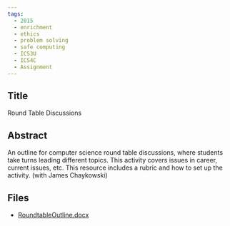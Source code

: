 ```yaml
---
tags:
  - 2015
  - enrichment
  - ethics
  - problem solving
  - safe computing
  - ICS3U
  - ICS4C
  - Assignment
---
```

    
## Title

Round Table Discussions

## Abstract

An outline for computer science round table discussions, where students take turns leading different topics. This activity covers issues in career, current issues, etc. This resource includes a rubric and how to set up the activity. (with James Chaykowski)

## Files

- [RoundtableOutline.docx](resources/2015/Thuy_Lam-Vallance/RoundtableOutline.docx)
